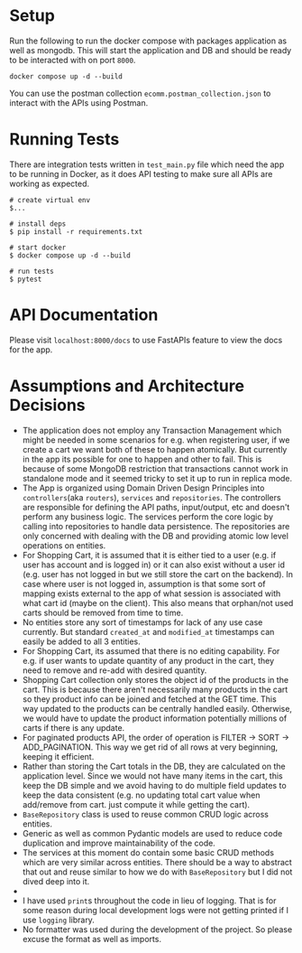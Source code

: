 # Setup

Run the following to run the docker compose with packages application as well as mongodb.
This will start the application and DB and should be ready to be interacted with
on port `8000`.
```commandline
docker compose up -d --build
```

You can use the postman collection `ecomm.postman_collection.json` to interact with the APIs
using Postman.

# Running Tests

There are integration tests written in `test_main.py` file which need the 
app to be running in Docker, as it does API testing to make sure all
APIs are working as expected.

```
# create virtual env
$...

# install deps
$ pip install -r requirements.txt

# start docker
$ docker compose up -d --build

# run tests
$ pytest
```

# API Documentation

Please visit `localhost:8000/docs` to use FastAPIs feature to view the docs for the app.

# Assumptions and Architecture Decisions

- The application does not employ any Transaction Management which might be needed in some scenarios
for e.g. when registering user, if we create a cart we want both of these 
to happen atomically. But currently in the app its possible for one to happen and other to fail. This is because
of some MongoDB restriction that transactions cannot work in standalone mode and it seemed tricky to set it up
to run in replica mode.
- The App is organized using Domain Driven Design Principles into `controllers`(aka `routers`), `services` and `repositories`.
The controllers are responsible for defining the API paths, input/output, etc and doesn't perform any business logic. 
The services perform the core logic by calling into repositories to handle data persistence. The repositories are only 
concerned with dealing with the DB and providing atomic low level operations on entities.
- For Shopping Cart, it is assumed that it is either tied to a user (e.g. if user has account and is logged in)
or it can also exist without a user id (e.g. user has not logged in but we still store the cart
on the backend). In case where user is not logged in, assumption is that some sort of mapping exists external
to the app of what session is associated with what cart id (maybe on the client). This
also means that orphan/not used carts should be removed from time to time.
- No entities store any sort of timestamps for lack of any use case currently. But standard `created_at` 
and `modified_at` timestamps can easily be added to all 3 entities.
- For Shopping Cart, its assumed that there is no editing capability. For e.g. if user wants to update quantity
of any product in the cart, they need to remove and re-add with desired quantity.
- Shopping Cart collection only stores the object id of the products in the cart. This is because there aren't necessarily many products in
the cart so they product info can be joined and fetched at the GET time. This way updated to the products can be 
centrally handled easily. Otherwise, we would have to update the product information potentially millions of carts if there is any
update.
- For paginated products API, the order of operation is FILTER -> SORT -> ADD_PAGINATION. This way we get rid of all rows at very 
beginning, keeping it efficient.
- Rather than storing the Cart totals in the DB, they are calculated on the application level.
Since we would not have many items in the cart, this keep the DB simple and we avoid having to do multiple field updates 
to keep the data consistent (e.g. no updating total cart value when add/remove from cart. just compute it while getting
the cart).
- `BaseRepository` class is used to reuse common CRUD logic across entities.
- Generic as well as common Pydantic models are used to reduce code duplication and improve maintainability
of the code.
- The services at this moment do contain some basic CRUD methods which are very similar across entities. There should be a
way to abstract that out and reuse similar to how we do with `BaseRepository` but I did not dived deep into it.
- 
- I have used `print`s throughout the code in lieu of logging. That is for some reason during local development 
logs were not getting printed if I use `logging` library.
- No formatter was used during the development of the project. So please excuse the format as well as imports.